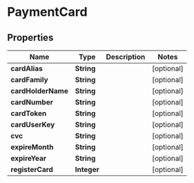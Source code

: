 
# PaymentCard

## Properties
Name | Type | Description | Notes
------------ | ------------- | ------------- | -------------
**cardAlias** | **String** |  |  [optional]
**cardFamily** | **String** |  |  [optional]
**cardHolderName** | **String** |  |  [optional]
**cardNumber** | **String** |  |  [optional]
**cardToken** | **String** |  |  [optional]
**cardUserKey** | **String** |  |  [optional]
**cvc** | **String** |  |  [optional]
**expireMonth** | **String** |  |  [optional]
**expireYear** | **String** |  |  [optional]
**registerCard** | **Integer** |  |  [optional]




